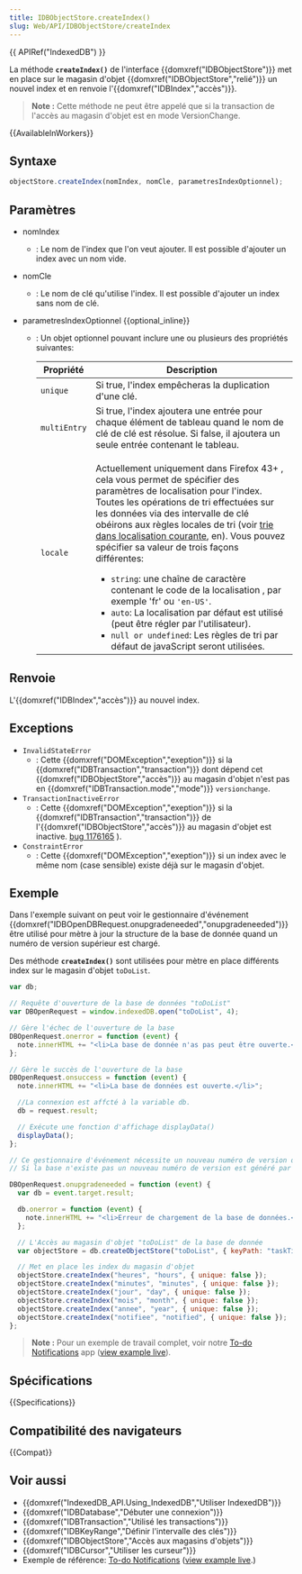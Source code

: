 ```yaml
---
title: IDBObjectStore.createIndex()
slug: Web/API/IDBObjectStore/createIndex
---
```


{{ APIRef("IndexedDB") }}

La méthode **`createIndex()`** de l'interface {{domxref("IDBObjectStore")}} met en place sur le magasin d'objet {{domxref("IDBObjectStore","relié")}} un nouvel index et en renvoie l'{{domxref("IDBIndex","accès")}}.

> **Note :** Cette méthode ne peut être appelé que si la transaction de l'accès au magasin d'objet est en mode VersionChange.

{{AvailableInWorkers}}

## Syntaxe

```js
objectStore.createIndex(nomIndex, nomCle, parametresIndexOptionnel);
```

## Paramètres

- nomIndex
  - : Le nom de l'index que l'on veut ajouter. Il est possible d'ajouter un index avec un nom vide.
- nomCle
  - : Le nom de clé qu'utilise l'index. Il est possible d'ajouter un index sans nom de clé.
- parametresIndexOptionnel {{optional_inline}}

  - : Un objet optionnel pouvant inclure une ou plusieurs des propriétés suivantes:

    <table class="standard-table">
      <thead>
        <tr>
          <th scope="col">Propriété</th>
          <th scope="col">Description</th>
        </tr>
      </thead>
      <tbody>
        <tr>
          <td><code>unique</code></td>
          <td>Si true, l'index empêcheras la duplication d'une clé.</td>
        </tr>
        <tr>
          <td><code>multiEntry</code></td>
          <td>
            Si true, l'index ajoutera une entrée pour chaque élément de tableau
            quand le nom de clé de clé est résolue. Si false, il ajoutera un seule
            entrée contenant le tableau.
          </td>
        </tr>
        <tr>
          <td><code>locale</code></td>
          <td>
            <p>
              Actuellement uniquement dans Firefox 43+ , cela vous permet de
              spécifier des paramètres de localisation pour l'index. Toutes les
              opérations de tri effectuées sur les données via des intervalle de clé
              obéirons aux règles locales de tri (voir
              <a
                href="/fr/docs/Web/API/IndexedDB_API/Using_IndexedDB#Locale-aware_sorting"
                >trie dans localisation courante</a
              >, en). Vous pouvez spécifier sa valeur de trois façons différentes:
            </p>
            <ul>
              <li>
                <code>string</code>: une chaîne de caractère contenant le code de la
                localisation , par exemple 'fr' ou <code>'en-US'</code>.
              </li>
              <li>
                <code>auto</code>: La localisation par défaut est utilisé (peut être
                régler par l'utilisateur).
              </li>
              <li>
                <code>null or undefined</code>: Les règles de tri par défaut de
                javaScript seront utilisées.
              </li>
            </ul>
          </td>
        </tr>
      </tbody>
    </table>

## Renvoie

L'{{domxref("IDBIndex","accès")}} au nouvel index.

## Exceptions

- `InvalidStateError`
  - : Cette {{domxref("DOMException","exeption")}} si la {{domxref("IDBTransaction","transaction")}} dont dépend cet {{domxref("IDBObjectStore","accès")}} au magasin d'objet n'est pas en {{domxref("IDBTransaction.mode","mode")}} `versionchange`.
- `TransactionInactiveError`
  - : Cette {{domxref("DOMException","exeption")}} si la {{domxref("IDBTransaction","transaction")}} de l'{{domxref("IDBObjectStore","accès")}} au magasin d'objet est inactive.
    [bug 1176165](https://bugzilla.mozilla.org/show_bug.cgi?id=1176165) ).
- `ConstraintError`
  - : Cette {{domxref("DOMException","exeption")}} si un index avec le même nom (case sensible) existe déjà sur le magasin d'objet.

## Exemple

Dans l'exemple suivant on peut voir le gestionnaire d'événement {{domxref("IDBOpenDBRequest.onupgradeneeded","onupgradeneeded")}} être utilisé pour mètre à jour la structure de la base de donnée quand un numéro de version supérieur est chargé.

Des méthode **`createIndex()`** sont utilisées pour mètre en place différents index sur le magasin d'objet `toDoList`.

```js
var db;

// Requête d'ouverture de la base de données "toDoList"
var DBOpenRequest = window.indexedDB.open("toDoList", 4);

// Gère l'échec de l'ouverture de la base
DBOpenRequest.onerror = function (event) {
  note.innerHTML += "<li>La base de donnée n'as pas peut être ouverte.</li>";
};

// Gère le succès de l'ouverture de la base
DBOpenRequest.onsuccess = function (event) {
  note.innerHTML += "<li>La base de données est ouverte.</li>";

  //La connexion est affcté à la variable db.
  db = request.result;

  // Exécute une fonction d'affichage displayData()
  displayData();
};

// Ce gestionnaire d'événement nécessite un nouveau numéro de version de la basse de données.
// Si la base n'existe pas un nouveau numéro de version est généré par la méthode d'ouverture de connexion window.indexDB.open .

DBOpenRequest.onupgradeneeded = function (event) {
  var db = event.target.result;

  db.onerror = function (event) {
    note.innerHTML += "<li>Erreur de chargement de la base de données.</li>";
  };

  // L'Accès au magasin d'objet "toDoList" de la base de donnée
  var objectStore = db.createObjectStore("toDoList", { keyPath: "taskTitle" });

  // Met en place les index du magasin d'objet
  objectStore.createIndex("heures", "hours", { unique: false });
  objectStore.createIndex("minutes", "minutes", { unique: false });
  objectStore.createIndex("jour", "day", { unique: false });
  objectStore.createIndex("mois", "month", { unique: false });
  objectStore.createIndex("annee", "year", { unique: false });
  objectStore.createIndex("notifiee", "notified", { unique: false });
};
```

> **Note :** Pour un exemple de travail complet, voir notre [To-do Notifications](https://github.com/mdn/dom-examples/tree/main/to-do-notifications) app ([view example live](https://mdn.github.io/dom-examples/to-do-notifications/)).

## Spécifications

{{Specifications}}

## Compatibilité des navigateurs

{{Compat}}

## Voir aussi

- {{domxref("IndexedDB_API.Using_IndexedDB","Utiliser IndexedDB")}}
- {{domxref("IDBDatabase","Débuter une connexion")}}
- {{domxref("IDBTransaction","Utilisé les transactions")}}
- {{domxref("IDBKeyRange","Définir l'intervalle des clés")}}
- {{domxref("IDBObjectStore","Accès aux magasins d'objets")}}
- {{domxref("IDBCursor","Utiliser les curseur")}}
- Exemple de référence: [To-do Notifications](https://github.com/mdn/dom-examples/tree/main/to-do-notifications) ([view example live](https://mdn.github.io/dom-examples/to-do-notifications/).)
